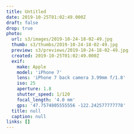 ```yaml
---
title: Untitled
date: 2019-10-25T01:02:49.000Z
draft: false
drop: true
photo:
  url: s3/images/2019-10-24-18-02-49.jpg
  thumb: s3/thumbs/2019-10-24-18-02-49.jpg
  preview: s3/previews/2019-10-24-18-02-49.jpg
  created: 2019-10-25T01:02:49.000Z
  exif:
    make: Apple
    model: 'iPhone 7'
    lens: 'iPhone 7 back camera 3.99mm f/1.8'
    iso: 25
    aperture: 1.8
    shutter_speed: 1/120
    focal_length: '4.0 mm'
    gps: '47.7574805555556 -122.242577777778'
  title: null
  caption: null
links: []
---
```

